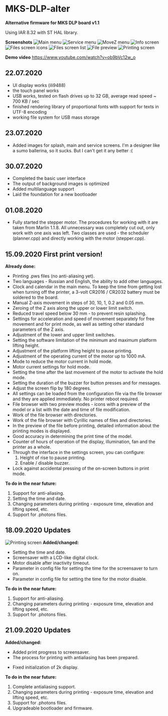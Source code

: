 # MKS-DLP-alter
 
**Alternative firmware for MKS DLP board v1.1**

Using IAR 8.32 with ST HAL library.

**Screenshots**
![Main menu](https://raw.githubusercontent.com/Andy-Big/MKS-DLP-alter/master/_screenshots/main_menu.jpg)
![Service menu](https://raw.githubusercontent.com/Andy-Big/MKS-DLP-alter/master/_screenshots/service_menu.jpg)
![MoveZ menu](https://raw.githubusercontent.com/Andy-Big/MKS-DLP-alter/master/_screenshots/movez_menu.jpg)
![Info screen](https://raw.githubusercontent.com/Andy-Big/MKS-DLP-alter/master/_screenshots/info_screen.jpg)
![Files screen icons](https://raw.githubusercontent.com/Andy-Big/MKS-DLP-alter/master/_screenshots/files_icons.jpg)
![Files screen list](https://raw.githubusercontent.com/Andy-Big/MKS-DLP-alter/master/_screenshots/files_list.jpg)
![File preview](https://raw.githubusercontent.com/Andy-Big/MKS-DLP-alter/master/_screenshots/file_preview.jpg)
![Printing screen](https://raw.githubusercontent.com/Andy-Big/MKS-DLP-alter/master/_screenshots/printing_screen.jpg)

**Demo video**
https://www.youtube.com/watch?v=ob9bVc12w_o

## 22.07.2020
+ UI display works (ili9488)
+ the touch panel works
+ USB works, tested on flash drives up to 32 GB, average read speed ~ 700 KB / sec
+ finished rendering library of proportional fonts with support for texts in UTF-8 encoding
+ working file system for USB mass storage

## 23.07.2020
+ Added images for splash, main and service screens. I'm a designer like a sumo ballerina, so it sucks. But I can't get it any better :(

## 30.07.2020
+ Completed the basic user interface
+ The output of background images is optimized
+ Added multilanguage support
+ Laid the foundation for a new bootloader

## 01.08.2020
+ Fully started the stepper motor. The procedures for working with it are taken from Marlin 1.1.8. All unnecessary was completely cut out, only work with one axis was left. Two classes are used - the scheduler (planner.cpp) and directly working with the motor (stepper.cpp).

## 15.09.2020 First print version!
**Already done:**
+ Printing .pws files (no anti-aliasing yet).
+ Two languages - Russian and English, the ability to add other languages.
+ Clock and calendar in the main menu. To keep the time from getting lost when turning off the printer, a 3-volt CR2016 / CR2032 battery must be soldered to the board.
+ Manual Z-axis movement in steps of 30, 10, 1, 0.2 and 0.05 mm.
+ Zeroing of the Z axis along the upper or lower limit switch.
+ Reduced travel speed below 30 mm - to prevent resin splashing.
+ Settings for acceleration and speed of movement separately for free movement and for print mode, as well as setting other standard parameters of the Z axis.
+ Adjustment of the lower and upper limit switches.
+ Setting the software limitation of the minimum and maximum platform lifting height.
+ Adjustment of the platform lifting height to pause printing.
+ Adjustment of the operating current of the motor up to 1000 mA.
+ Mode to reduce the motor current in hold mode.
+ Motor current settings for hold mode.
+ Setting the time after the last movement of the motor to activate the hold mode.
+ Setting the duration of the buzzer for button presses and for messages.
+ Adjust the screen flip by 180 degrees.
+ All settings can be loaded from the configuration file via the file browser and they are applied immediately. No printer reboot required.
+ File browser with two preview modes - icons with a preview of the model or a list with the date and time of file modification.
+ Work of the file browser with directories.
+ Work of the file browser with Cyrillic names of files and directories.
+ In the preview of the file before printing, detailed information about the printing modes is displayed.
+ Good accuracy in determining the print time of the model.
+ Counter of hours of operation of the display, illumination, fan and the printer as a whole.
+ Through the interface in the settings screen, you can configure:
	1. Height of rise to pause printing.
	1. Enable / disable buzzer.
+ Lock against accidental pressing of the on-screen buttons in print mode.

**To do in the near future:**
1. Support for anti-aliasing.
1. Setting the time and date.
1. Changing parameters during printing - exposure time, elevation and lifting speed, etc.
1. Support for .photons files.

## 18.09.2020 Updates
![Printing screen](https://raw.githubusercontent.com/Andy-Big/MKS-DLP-alter/master/_screenshots/screensaver_clock.jpg)
**Added/changed:**
+ Setting the time and date.
+ Screensaver with a LCD-like digital clock.
+ Motor disable after inactivity timeout.
+ Parameter in config file for setting the time for the screensaver to turn on.
+ Parameter in config file for setting the time for the motor disable.

**To do in the near future:**
1. Support for anti-aliasing.
1. Changing parameters during printing - exposure time, elevation and lifting speed, etc.
1. Support for .photons files.

## 21.09.2020 Updates
**Added/changed:**
+ Added print progress to screensaver.
+ The process for printing with antialiasing has been prepared.
* Fixed initialization of 2k display.

**To do in the near future:**
1. Complete antialiasing support.
1. Changing parameters during printing - exposure time, elevation and lifting speed, etc.
1. Support for .photons files.
1. Upgradeable bootloader and firmware.